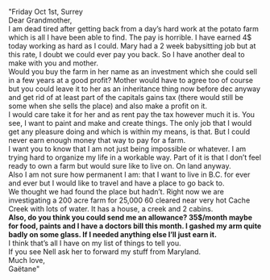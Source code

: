 ---
---

"Friday Oct 1st, Surrey  
Dear Grandmother,  
	I am dead tired after getting back from a day’s hard work at the potato farm which is all I have been able to find.  The pay is horrible.  I have earned 4$ today working as hard as I could.  Mary had a 2 week babysitting job but at this rate, I doubt we could ever pay you back.  So I have another deal to make with you and mother.  
	Would you buy the farm in her name as an investment which she could sell in a few years at a good profit?  Mother would have to agree too of course but you could leave it to her as an inheritance thing now before dec anyway and get rid of at least part of the capitals gains tax (there would still be some when she sells the place) and also make a profit on it.  
	I would care take it for her and as rent pay the tax however much it is.  You see, I want to paint and make and create things.  The only job that I would get any pleasure doing and which is within my means, is that.  But I could never earn enough money that way to pay for a farm.  
	I want you to know that I am not just being impossible or whatever.  I am trying hard to organize my life in a workable way.  Part of it is that I don’t feel ready to own a farm but would sure like to live on.  On land anyway.  
	Also I am not sure how permanent I am: that I want to live in B.C. for ever and ever but I would like to travel and have a place to go back to.  
	We thought we had found the place but hadn’t.  Right now we are investigating a 200 acre farm for 25,000 60 cleared near very hot Cache Creek with lots of water.  It has a house, a creek and 2 cabins.  
	**Also, do you think you could send me an allowance?  35$/month maybe for food, paints and I have a doctors bill this month.  I gashed my arm quite badly on some glass.  If I needed anything else I’ll just earn it.**    
	I think that’s all I have on my list of things to tell you.   
	If you see Nell ask her to forward my stuff from Maryland.  
Much love,  
	Gaëtane"
